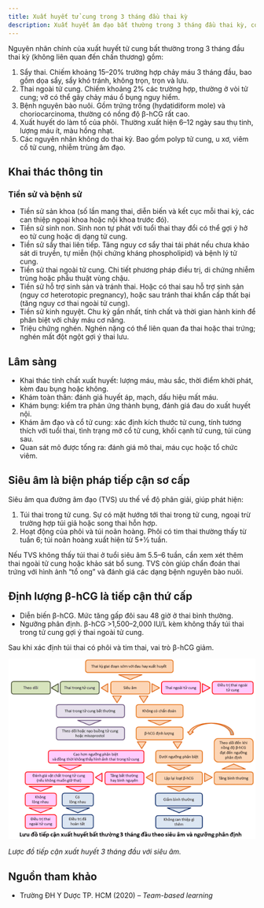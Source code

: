```yaml
---
title: Xuất huyết tử cung trong 3 tháng đầu thai kỳ
description: Xuất huyết âm đạo bất thường trong 3 tháng đầu thai kỳ, có thể do các tình trạng từ lành tính (xuất huyết làm tổ) đến nguy hiểm (sẩy thai, thai ngoài tử cung, bệnh nguyên bào nuôi). Cần phân loại và khai thác kỹ thông tin lâm sàng, sử dụng siêu âm và định lượng β-hCG để chẩn đoán và xử trí kịp thời.
---
```


Nguyên nhân chính của xuất huyết tử cung bất thường trong 3 tháng đầu thai kỳ (không liên quan đến chấn thương) gồm:

1. Sẩy thai. Chiếm khoảng 15–20% trường hợp chảy máu 3 tháng đầu, bao gồm dọa sẩy, sẩy khó tránh, không trọn, trọn và lưu.
2. Thai ngoài tử cung. Chiếm khoảng 2% các trường hợp, thường ở vòi tử cung; vỡ có thể gây chảy máu ổ bụng nguy hiểm.
3. Bệnh nguyên bào nuôi. Gồm trứng trống (hydatidiform mole) và choriocarcinoma, thường có nồng độ β-hCG rất cao.
4. Xuất huyết do làm tổ của phôi. Thường xuất hiện 6–12 ngày sau thụ tinh, lượng máu ít, màu hồng nhạt.
5. Các nguyên nhân không do thai kỳ. Bao gồm polyp tử cung, u xơ, viêm cổ tử cung, nhiễm trùng âm đạo.

## Khai thác thông tin

### Tiền sử và bệnh sử

- Tiền sử sản khoa (số lần mang thai, diễn biến và kết cục mỗi thai kỳ, các can thiệp ngoại khoa hoặc nội khoa trước đó).
- Tiền sử sinh non. Sinh non tự phát với tuổi thai thay đổi có thể gợi ý hở eo tử cung hoặc dị dạng tử cung.
- Tiền sử sẩy thai liên tiếp. Tăng nguy cơ sẩy thai tái phát nếu chưa khảo sát di truyền, tự miễn (hội chứng kháng phospholipid) và bệnh lý tử cung.
- Tiền sử thai ngoài tử cung. Chi tiết phương pháp điều trị, di chứng nhiễm trùng hoặc phẫu thuật vùng chậu.
- Tiền sử hỗ trợ sinh sản và tránh thai. Hoặc có thai sau hỗ trợ sinh sản (nguy cơ heterotopic pregnancy), hoặc sau tránh thai khẩn cấp thất bại (tăng nguy cơ thai ngoài tử cung).
- Tiền sử kinh nguyệt. Chu kỳ gần nhất, tính chất và thời gian hành kinh để phân biệt với chảy máu cơ năng.
- Triệu chứng nghén. Nghén nặng có thể liên quan đa thai hoặc thai trứng; nghén mất đột ngột gợi ý thai lưu.

## Lâm sàng

- Khai thác tính chất xuất huyết: lượng máu, màu sắc, thời điểm khởi phát, kèm đau bụng hoặc không.
- Khám toàn thân: đánh giá huyết áp, mạch, dấu hiệu mất máu.
- Khám bụng: kiểm tra phản ứng thành bụng, đánh giá đau do xuất huyết nội.
- Khám âm đạo và cổ tử cung: xác định kích thước tử cung, tính tương thích với tuổi thai, tình trạng mở cổ tử cung, khối cạnh tử cung, túi cùng sau.
- Quan sát mô được tống ra: đánh giá mô thai, máu cục hoặc tổ chức viêm.

## Siêu âm là biện pháp tiếp cận sơ cấp

Siêu âm qua đường âm đạo (TVS) ưu thế về độ phân giải, giúp phát hiện:

1. Túi thai trong tử cung. Sự có mặt hướng tới thai trong tử cung, ngoại trừ trường hợp túi giả hoặc song thai hỗn hợp.
2. Hoạt động của phôi và túi noãn hoàng. Phôi có tim thai thường thấy từ tuần 6; túi noãn hoàng xuất hiện từ 5+1⁄2 tuần.

Nếu TVS không thấy túi thai ở tuổi siêu âm 5.5–6 tuần, cần xem xét thêm thai ngoài tử cung hoặc khảo sát bổ sung. TVS còn giúp chẩn đoán thai trứng với hình ảnh “tổ ong” và đánh giá các dạng bệnh nguyên bào nuôi.

## Định lượng β-hCG là tiếp cận thứ cấp

- Diễn biến β-hCG. Mức tăng gấp đôi sau 48 giờ ở thai bình thường.
- Ngưỡng phân định. β-hCG >1,500–2,000 IU/L kèm không thấy túi thai trong tử cung gợi ý thai ngoài tử cung.

Sau khi xác định túi thai có phôi và tim thai, vai trò β-hCG giảm.

![Lược đồ tiếp cận xuất huyết 3 tháng đầu với siêu âm](../../../../assets/san-khoa/xuat-huyet-tu-cung-trong-3-thang-dau/luoc-do-xuat-huyet-3-thang-dau-theo-sieu-am.png)

_Lược đồ tiếp cận xuất huyết 3 tháng đầu với siêu âm._

## Nguồn tham khảo

- Trường ĐH Y Dược TP. HCM (2020) – _Team-based learning_
